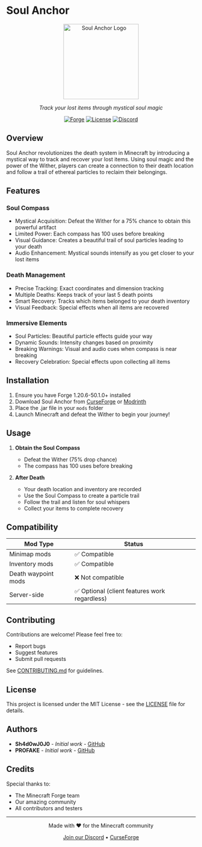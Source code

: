 # Soul Anchor

<div align="center">
  <img src="path/to/logo.png" alt="Soul Anchor Logo" width="200"/>
  <p><em>Track your lost items through mystical soul magic</em></p>

  [![Forge](https://img.shields.io/badge/Forge-1.20.6-orange.svg)](http://files.minecraftforge.net)
  [![License](https://img.shields.io/badge/License-MIT-blue.svg)](LICENSE)
  [![Discord](https://img.shields.io/discord/985957714515591279?color=7289da&label=Discord&logo=discord&logoColor=ffffff)](https://discord.gg/t9DZVq2ZmT)
</div>

## Overview

Soul Anchor revolutionizes the death system in Minecraft by introducing a mystical way to track and recover your lost items. Using soul magic and the power of the Wither, players can create a connection to their death location and follow a trail of ethereal particles to reclaim their belongings.

## Features

### Soul Compass
- Mystical Acquisition: Defeat the Wither for a 75% chance to obtain this powerful artifact
- Limited Power: Each compass has 100 uses before breaking
- Visual Guidance: Creates a beautiful trail of soul particles leading to your death
- Audio Enhancement: Mystical sounds intensify as you get closer to your lost items

### Death Management
- Precise Tracking: Exact coordinates and dimension tracking
- Multiple Deaths: Keeps track of your last 5 death points
- Smart Recovery: Tracks which items belonged to your death inventory
- Visual Feedback: Special effects when all items are recovered

### Immersive Elements
- Soul Particles: Beautiful particle effects guide your way
- Dynamic Sounds: Intensity changes based on proximity
- Breaking Warnings: Visual and audio cues when compass is near breaking
- Recovery Celebration: Special effects upon collecting all items

## Installation

1. Ensure you have Forge 1.20.6-50.1.0+ installed
2. Download Soul Anchor from [CurseForge](link) or [Modrinth](link)
3. Place the .jar file in your `mods` folder
4. Launch Minecraft and defeat the Wither to begin your journey!

## Usage

1. **Obtain the Soul Compass**
   - Defeat the Wither (75% drop chance)
   - The compass has 100 uses before breaking

2. **After Death**
   - Your death location and inventory are recorded
   - Use the Soul Compass to create a particle trail
   - Follow the trail and listen for soul whispers
   - Collect your items to complete recovery

## Compatibility

| Mod Type | Status |
|----------|---------|
| Minimap mods | ✅ Compatible |
| Inventory mods | ✅ Compatible |
| Death waypoint mods | ❌ Not compatible |
| Server-side | ✅ Optional (client features work regardless) |

## Contributing

Contributions are welcome! Please feel free to:
- Report bugs
- Suggest features
- Submit pull requests

See [CONTRIBUTING.md](CONTRIBUTING.md) for guidelines.

## License

This project is licensed under the MIT License - see the [LICENSE](LICENSE) file for details.

## Authors

- **Sh4d0wJ0J0** - *Initial work* - [GitHub](https://github.com/Sh4d0wJ0J0)
- **PROFAKE** - *Initial work* - [GitHub](https://github.com/PROFAKE)

## Credits

Special thanks to:
- The Minecraft Forge team
- Our amazing community
- All contributors and testers

---

<div align="center">
  <p>Made with ❤️ for the Minecraft community</p>
  <p>
    <a href="https://discord.gg/t9DZVq2ZmT">Join our Discord</a> •
    <a href="https://www.curseforge.com/minecraft/mc-mods/soul-anchor">CurseForge</a>
  </p>
</div>
